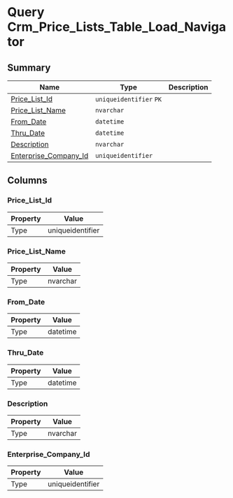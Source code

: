 # Query Crm_Price_Lists_Table_Load_Navigator


## Summary

| Name | Type | Description |
| - | - | --- |
|[Price_List_Id](#price_list_id)|`uniqueidentifier` `PK`||
|[Price_List_Name](#price_list_name)|`nvarchar` ||
|[From_Date](#from_date)|`datetime` ||
|[Thru_Date](#thru_date)|`datetime` ||
|[Description](#description)|`nvarchar` ||
|[Enterprise_Company_Id](#enterprise_company_id)|`uniqueidentifier` ||

## Columns

### Price_List_Id

| Property | Value |
| - | - |
|Type|uniqueidentifier|

### Price_List_Name

| Property | Value |
| - | - |
|Type|nvarchar|

### From_Date

| Property | Value |
| - | - |
|Type|datetime|

### Thru_Date

| Property | Value |
| - | - |
|Type|datetime|

### Description

| Property | Value |
| - | - |
|Type|nvarchar|

### Enterprise_Company_Id

| Property | Value |
| - | - |
|Type|uniqueidentifier|


